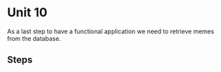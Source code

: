 # Unit 10

As a last step to have a functional application we need to retrieve memes from the database.

## Steps
